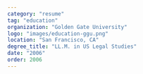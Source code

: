 ```yaml
---
category: "resume"
tag: "education"
organization: "Golden Gate University"
logo: "images/education-ggu.png"
location: "San Francisco, CA"
degree_title: "LL.M. in US Legal Studies"
date: "2006"
order: 2006
---
```

